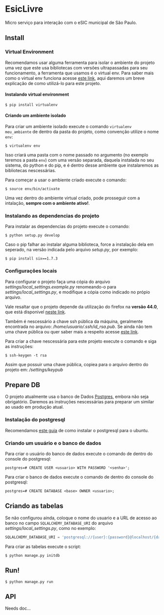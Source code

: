 # EsicLivre

Micro serviço para interação com o eSIC municipal de São Paulo.


## Install


### Virtual Environment

Recomendamos usar alguma ferramenta para isolar o ambiente do projeto uma vez que este usa bibliotecas com versões ultrapassadas para seu funcionamento, a ferramenta que usamos é o virtual env. Para saber mais como o virtual env funciona acesse [este link](http://python-guide-pt-br.readthedocs.io/en/latest/dev/virtualenvs/), aqui daremos um breve explicação de como utilizá-lo para este projeto.


#### Instalando virtual environment

```
$ pip install virtualenv
```


#### Criando um ambiente isolado

Para criar um ambiente isolado execute o comando `virtualenv meu_ambiente` de dentro da pasta do projeto, como convenção utilize o nome `env`:

```
$ virtualenv env
```

Isso criará uma pasta com o nome passado no argumento (no exemplo teremos a pasta `env`) com uma versão separada, daquela instalada no seu sistema, do python e do pip, e é dentro desse ambiente que instalaremos as bibliotecas nescessárias.

Para começar a usar o ambiente criado execute o comando:

```
$ source env/bin/activate
```

Uma vez dentro do ambiente virtual criado, pode prosseguir com a intalação, **sempre com o ambiente ativo!**.


### Instalando as dependencias do projeto

Para instalar as dependencias do projeto execute o comando:

```
$ python setup.py develop
```

Caso o pip falhar ao instalar alguma biblioteca, force a instalação dela em seperado, na versão indicada pelo arquivo *setup.py*, por exemplo:

```
$ pip install six==1.7.3
```


### Configurações locais

Para configurar o projeto faça uma cópia do arquivo *settings/local_settings.example.py* renomeando-o para *settings/local_settings.py*, e modifique a cópia como indicado no própio arquivo.

Vale resaltar que o projeto depende da utilização do firefox na **versão 44.0**, que está disponivel [neste link](https://ftp.mozilla.org/pub/firefox/releases/44.0/).

Também é nescessário a chave ssh pública da máquina, geralmente encontrada no arquivo: */home/usuario/.ssh/id_rsa.pub*. Se ainda não tem uma chave pública ou quer saber mais a respeito acesse [este link](https://www.digitalocean.com/community/tutorials/how-to-set-up-ssh-keys--2).

Para criar a chave nescessária para este projeto execute o comando e siga as instruções:

```
$ ssh-keygen -t rsa
```

Assim que possuir uma chave pública, copiea para o arquivo dentro do projeto em: */settings/keypub*


## Prepare DB

O projeto atualmente usa o banco de Dados [Postgres](https://www.postgresql.org), embora não seja obrigatório. Daremos as instruções nescessárias para preparar um similar ao usado em produção atual.


### Instalação do postgresql

Recomendamos [este guia](https://www.digitalocean.com/community/tutorials/como-instalar-e-utilizar-o-postgresql-no-ubuntu-16-04-pt) de como instalar o postgresql para o ubuntu.


### Criando um usuário e o banco de dados

Para criar o usuário do banco de dados execute o comando de dentro do console do postgresql:

```
postgres=# CREATE USER <usuario> WITH PASSWORD '<senha>';
```

Para criar o banco de dados execute o comando de dentro do console do postgresql:

```
postgres=# CREATE DATABASE <base> OWNER <usuario>;
```


## Criando as tabelas

Se não configurou ainda, coloque o nome do usuario e a URL de acesso ao banco no campo `SQLALCHEMY_DATABASE_URI` do arquivo *settings/local_settings.py*, como no exemplo:

```python
SQLALCHEMY_DATABASE_URI = 'postgresql://{user}:{password}@localhost/{database}'
```

Para criar as tabelas execute o script:

```
$ python manage.py initdb
```


## Run!

```
$ python manage.py run
```


## API

Needs doc...
